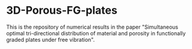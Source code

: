 # 3D-Porous-FG-plates
This is the repository of numerical results in the paper "Simultaneous optimal tri-directional distribution of material and porosity in functionally graded plates under free vibration".
